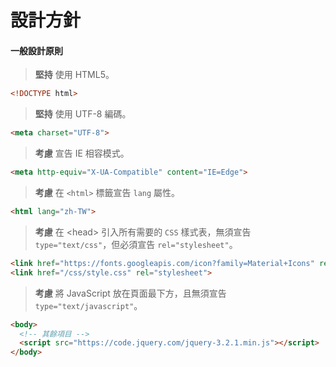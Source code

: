 # 設計方針

#### 一般設計原則

> **堅持** 使用 HTML5。

```html
<!DOCTYPE html>
```

> **堅持** 使用 UTF-8 編碼。

```html
<meta charset="UTF-8">
```

> **考慮** 宣告 IE 相容模式。

```html
<meta http-equiv="X-UA-Compatible" content="IE=Edge">
```

> **考慮** 在 `<html>` 標籤宣告 `lang` 屬性。

```html
<html lang="zh-TW">
```

> **考慮** 在 &lt;head&gt; 引入所有需要的 `CSS` 樣式表，無須宣告 `type="text/css"`，但必須宣告 `rel="stylesheet"`。

```html
<link href="https://fonts.googleapis.com/icon?family=Material+Icons" rel="stylesheet">
<link href="/css/style.css" rel="stylesheet">
```

> **考慮** 將 JavaScript 放在頁面最下方，且無須宣告 `type="text/javascript"`。

```html
<body>
  <!-- 其餘項目 -->
  <script src="https://code.jquery.com/jquery-3.2.1.min.js"></script>
</body>
```



